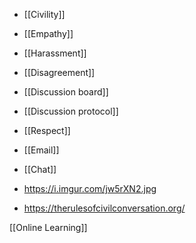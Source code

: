   - [[Civility]]
  - [[Empathy]]
  - [[Harassment]]
  - [[Disagreement]]
  - [[Discussion board]]
  - [[Discussion protocol]]
  - [[Respect]]
  - [[Email]]
  - [[Chat]]

  - https://i.imgur.com/jw5rXN2.jpg

  - https://therulesofcivilconversation.org/

[[Online Learning]]